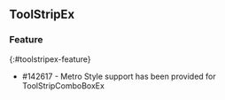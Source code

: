 ## ToolStripEx

### Feature
{:#toolstripex-feature}

* \#142617 - Metro Style support has been provided for ToolStripComboBoxEx
